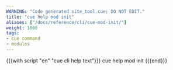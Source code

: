 ```yaml
---
WARNING: "Code generated site_tool.cue; DO NOT EDIT."
title: "cue help mod init"
aliases: ["/docs/reference/cli/cue-mod-init/"]
weight: 1000
tags:
- cue command
- modules
---
```


{{{with script "en" "cue cli help text"}}}
cue help mod init
{{{end}}}

